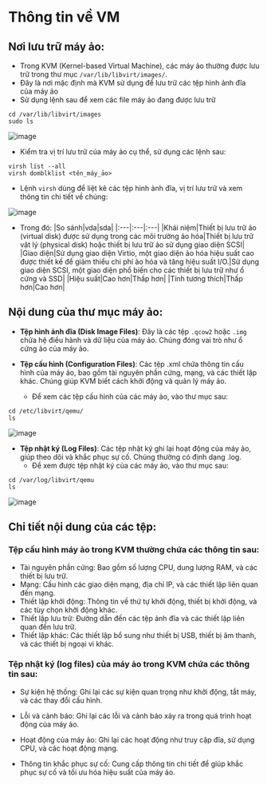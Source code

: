 #  Thông tin về VM
## Nơi lưu trữ máy ảo:
- Trong KVM (Kernel-based Virtual Machine), các máy ảo thường được lưu trữ trong thư mục `/var/lib/libvirt/images/`.
- Đây là nơi mặc định mà KVM sử dụng để lưu trữ các tệp hình ảnh đĩa của máy ảo
- Sử dụng lệnh sau để xem các file máy ảo đang được lưu trữ
```
cd /var/lib/libvirt/images
sudo ls
```

![image](https://github.com/user-attachments/assets/f790407e-0b63-434e-9834-6e643d68c767)

- Kiểm tra vị trí lưu trữ của máy ảo cụ thể, sử dụng các lệnh sau:
```
virsh list --all
virsh domblklist <tên_máy_ảo>
```

- Lệnh `virsh` dùng để liệt kê các tệp hình ảnh đĩa, vị trí lưu trữ và xem thông tin chi tiết về chúng:

![image](https://github.com/user-attachments/assets/1aab543f-aa05-4310-8723-40daae4b312c)

- Trong đó:
|So sánh|vda|sda|
|:---|:---|:---|
|Khái niệm|Thiết bị lưu trữ ảo (virtual disk) được sử dụng trong các môi trường ảo hóa|Thiết bị lưu trữ vật lý (physical disk) hoặc thiết bị lưu trữ ảo sử dụng giao diện SCSI|
|Giao diện|Sử dụng giao diện Virtio, một giao diện ảo hóa hiệu suất cao được thiết kế để giảm thiểu chi phí ảo hóa và tăng hiệu suất I/O.|Sử dụng giao diện SCSI, một giao diện phổ biến cho các thiết bị lưu trữ như ổ cứng và SSD|
|Hiệu suất|Cao hơn|Thấp hơn|
|Tính tương thích|Thấp hơn|Cao hơn|

## Nội dung của thư mục máy ảo: 
- **Tệp hình ảnh đĩa (Disk Image Files)**: Đây là các tệp `.qcow2` hoặc `.img` chứa hệ điều hành và dữ liệu của máy ảo. Chúng đóng vai trò như ổ cứng ảo của máy ảo.

- **Tệp cấu hình (Configuration Files)**: Các tệp .xml chứa thông tin cấu hình của máy ảo, bao gồm tài nguyên phần cứng, mạng, và các thiết lập khác. Chúng giúp KVM biết cách khởi động và quản lý máy ảo.
  - Để xem các tệp cấu hình của các máy ảo, vào thư mục sau:
```
cd /etc/libvirt/qemu/
ls
```

![image](https://github.com/user-attachments/assets/e4cf1ae9-9308-4730-8019-ef8c3b17b0da)

- **Tệp nhật ký (Log Files)**: Các tệp nhật ký ghi lại hoạt động của máy ảo, giúp theo dõi và khắc phục sự cố. Chúng thường có định dạng .log.
  - Để xem được tệp nhật ký của các máy ảo, vào thư mục sau:
```
cd /var/log/libvirt/qemu
ls
```

![image](https://github.com/user-attachments/assets/4bf57fcb-9ca2-4bba-8a96-80945a5edeef)

## Chi tiết nội dung của các tệp:
### Tệp cấu hình máy ảo trong KVM thường chứa các thông tin sau:
- Tài nguyên phần cứng: Bao gồm số lượng CPU, dung lượng RAM, và các thiết bị lưu trữ.
- Mạng: Cấu hình các giao diện mạng, địa chỉ IP, và các thiết lập liên quan đến mạng.
- Thiết lập khởi động: Thông tin về thứ tự khởi động, thiết bị khởi động, và các tùy chọn khởi động khác.
- Thiết lập lưu trữ: Đường dẫn đến các tệp ảnh đĩa và các thiết lập liên quan đến lưu trữ.
- Thiết lập khác: Các thiết lập bổ sung như thiết bị USB, thiết bị âm thanh, và các thiết bị ngoại vi khác.

### Tệp nhật ký (log files) của máy ảo trong KVM chứa các thông tin sau:
- Sự kiện hệ thống: Ghi lại các sự kiện quan trọng như khởi động, tắt máy, và các thay đổi cấu hình.

- Lỗi và cảnh báo: Ghi lại các lỗi và cảnh báo xảy ra trong quá trình hoạt động của máy ảo.

- Hoạt động của máy ảo: Ghi lại các hoạt động như truy cập đĩa, sử dụng CPU, và các hoạt động mạng.

- Thông tin khắc phục sự cố: Cung cấp thông tin chi tiết để giúp khắc phục sự cố và tối ưu hóa hiệu suất của máy ảo.

